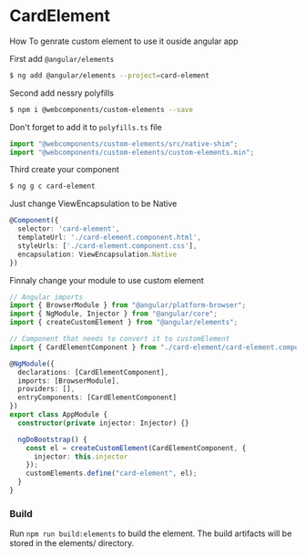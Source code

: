 # CardElement

How To genrate custom element to use it ouside angular app

First add `@angular/elements`

```bash
$ ng add @angular/elements --project=card-element
```

Second add nessry polyfills

```bash
$ npm i @webcomponents/custom-elements --save
```

Don't forget to add it to `polyfills.ts` file

```ts
import "@webcomponents/custom-elements/src/native-shim";
import "@webcomponents/custom-elements/custom-elements.min";
```

Third create your component

```bash
$ ng g c card-element
```

Just change ViewEncapsulation to be Native

```ts
@Component({
  selector: 'card-element',
  templateUrl: './card-element.component.html',
  styleUrls: ['./card-element.component.css'],
  encapsulation: ViewEncapsulation.Native
})
```

Finnaly change your module to use custom element

```ts
// Angular imports
import { BrowserModule } from "@angular/platform-browser";
import { NgModule, Injector } from "@angular/core";
import { createCustomElement } from "@angular/elements";

// Component that needs to convert it to customElement
import { CardElementComponent } from "./card-element/card-element.component";

@NgModule({
  declarations: [CardElementComponent],
  imports: [BrowserModule],
  providers: [],
  entryComponents: [CardElementComponent]
})
export class AppModule {
  constructor(private injector: Injector) {}

  ngDoBootstrap() {
    const el = createCustomElement(CardElementComponent, {
      injector: this.injector
    });
    customElements.define("card-element", el);
  }
}
```

### Build

Run `npm run build:elements` to build the element. The build artifacts will be stored in the elements/ directory.
